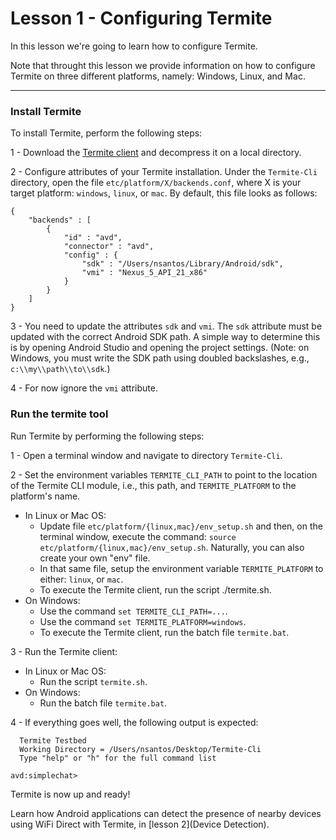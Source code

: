 # Lesson 1 - Configuring Termite
In this lesson we're going to learn how to configure Termite.

Note that throught this lesson we provide information on how to configure Termite on three different platforms, namely: Windows, Linux, and Mac.


***


### Install Termite
To install Termite, perform the following steps:

1 - Download the [Termite client](http://www.gsd.inesc-id.pt/~wiki/courses/cmu1516/lab04/Termite-Cli-20160329.tgz) and decompress it on a local directory.

2 - Configure attributes of your Termite installation. Under the `Termite-Cli` directory, open the file `etc/platform/X/backends.conf`, where X is your target platform: `windows`, `linux`, or `mac`. By default, this file looks as follows:

```
{
    "backends" : [
        {
            "id" : "avd",
            "connector" : "avd",
            "config" : {
                "sdk" : "/Users/nsantos/Library/Android/sdk",
                "vmi" : "Nexus_5_API_21_x86"
            }
        }
    ]
}
```

3 - You need to update the attributes `sdk` and `vmi`. The `sdk` attribute must be updated with the correct Android SDK path. A simple way to determine this is by opening Android Studio and opening the project settings. (Note: on Windows, you must write the SDK path using doubled backslashes, e.g., `c:\\my\\path\\to\\sdk`.)

4 - For now ignore the `vmi` attribute.

### Run the termite tool
Run Termite by performing the following steps:

1 - Open a terminal window and navigate to directory `Termite-Cli`.

2 - Set the environment variables `TERMITE_CLI_PATH` to point to the location of the Termite CLI module, i.e., this path, and `TERMITE_PLATFORM` to the platform's name.
   * In Linux or Mac OS:
      * Update file `etc/platform/{linux,mac}/env_setup.sh` and then, on the terminal window, execute the command: `source etc/platform/{linux,mac}/env_setup.sh`. Naturally, you can also create your own "env" file.
      * In that same file, setup the environment variable `TERMITE_PLATFORM` to either: `linux`, or `mac`.
      * To execute the Termite client, run the script ./termite.sh.
   * On Windows:
      * Use the command `set TERMITE_CLI_PATH=...`.
      * Use the command `set TERMITE_PLATFORM=windows`.
      * To execute the Termite client, run the batch file `termite.bat`.

3 - Run the Termite client:
   * In Linux or Mac OS:
      * Run the script `termite.sh`.
   * On Windows:
      * Run the batch file `termite.bat`.

4 - If everything goes well, the following output is expected:

```
  Termite Testbed
  Working Directory = /Users/nsantos/Desktop/Termite-Cli
  Type "help" or "h" for the full command list

avd:simplechat>
``` 
Termite is now up and ready!

Learn how Android applications can detect the presence of nearby devices using WiFi Direct with Termite, in [lesson 2](Device Detection).

